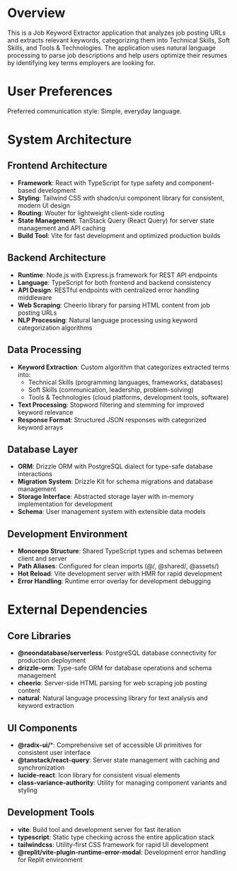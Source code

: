 # Overview

This is a Job Keyword Extractor application that analyzes job posting URLs and extracts relevant keywords, categorizing them into Technical Skills, Soft Skills, and Tools & Technologies. The application uses natural language processing to parse job descriptions and help users optimize their resumes by identifying key terms employers are looking for.

# User Preferences

Preferred communication style: Simple, everyday language.

# System Architecture

## Frontend Architecture
- **Framework**: React with TypeScript for type safety and component-based development
- **Styling**: Tailwind CSS with shadcn/ui component library for consistent, modern UI design
- **Routing**: Wouter for lightweight client-side routing
- **State Management**: TanStack Query (React Query) for server state management and API caching
- **Build Tool**: Vite for fast development and optimized production builds

## Backend Architecture
- **Runtime**: Node.js with Express.js framework for REST API endpoints
- **Language**: TypeScript for both frontend and backend consistency
- **API Design**: RESTful endpoints with centralized error handling middleware
- **Web Scraping**: Cheerio library for parsing HTML content from job posting URLs
- **NLP Processing**: Natural language processing using keyword categorization algorithms

## Data Processing
- **Keyword Extraction**: Custom algorithm that categorizes extracted terms into:
  - Technical Skills (programming languages, frameworks, databases)
  - Soft Skills (communication, leadership, problem-solving)
  - Tools & Technologies (cloud platforms, development tools, software)
- **Text Processing**: Stopword filtering and stemming for improved keyword relevance
- **Response Format**: Structured JSON responses with categorized keyword arrays

## Database Layer
- **ORM**: Drizzle ORM with PostgreSQL dialect for type-safe database interactions
- **Migration System**: Drizzle Kit for schema migrations and database management
- **Storage Interface**: Abstracted storage layer with in-memory implementation for development
- **Schema**: User management system with extensible data models

## Development Environment
- **Monorepo Structure**: Shared TypeScript types and schemas between client and server
- **Path Aliases**: Configured for clean imports (@/, @shared/, @assets/)
- **Hot Reload**: Vite development server with HMR for rapid development
- **Error Handling**: Runtime error overlay for development debugging

# External Dependencies

## Core Libraries
- **@neondatabase/serverless**: PostgreSQL database connectivity for production deployment
- **drizzle-orm**: Type-safe ORM for database operations and schema management
- **cheerio**: Server-side HTML parsing for web scraping job posting content
- **natural**: Natural language processing library for text analysis and keyword extraction

## UI Components
- **@radix-ui/***: Comprehensive set of accessible UI primitives for consistent user interface
- **@tanstack/react-query**: Server state management with caching and synchronization
- **lucide-react**: Icon library for consistent visual elements
- **class-variance-authority**: Utility for managing component variants and styling

## Development Tools
- **vite**: Build tool and development server for fast iteration
- **typescript**: Static type checking across the entire application stack
- **tailwindcss**: Utility-first CSS framework for rapid UI development
- **@replit/vite-plugin-runtime-error-modal**: Development error handling for Replit environment